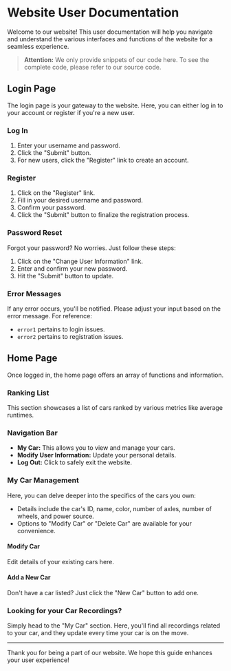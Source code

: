 # Website User Documentation

Welcome to our website! This user documentation will help you navigate and understand the various interfaces and functions of the website for a seamless experience.

> **Attention:** We only provide snippets of our code here. To see the complete code, please refer to our source code.

## Login Page
The login page is your gateway to the website. Here, you can either log in to your account or register if you're a new user.

### Log In
1. Enter your username and password.
2. Click the "Submit" button.
3. For new users, click the "Register" link to create an account.

### Register
1. Click on the "Register" link.
2. Fill in your desired username and password.
3. Confirm your password.
4. Click the "Submit" button to finalize the registration process.

### Password Reset
Forgot your password? No worries. Just follow these steps:
1. Click on the "Change User Information" link.
2. Enter and confirm your new password.
3. Hit the "Submit" button to update.

### Error Messages
If any error occurs, you'll be notified. Please adjust your input based on the error message. For reference:
- `error1` pertains to login issues.
- `error2` pertains to registration issues.

## Home Page
Once logged in, the home page offers an array of functions and information.

### Ranking List
This section showcases a list of cars ranked by various metrics like average runtimes.

### Navigation Bar
- **My Car:** This allows you to view and manage your cars.
- **Modify User Information:** Update your personal details.
- **Log Out:** Click to safely exit the website.

### My Car Management
Here, you can delve deeper into the specifics of the cars you own:
- Details include the car's ID, name, color, number of axles, number of wheels, and power source.
- Options to "Modify Car" or "Delete Car" are available for your convenience.

#### Modify Car
Edit details of your existing cars here.

#### Add a New Car
Don't have a car listed? Just click the "New Car" button to add one.

### Looking for your Car Recordings?
Simply head to the "My Car" section. Here, you'll find all recordings related to your car, and they update every time your car is on the move.

---

Thank you for being a part of our website. We hope this guide enhances your user experience!

